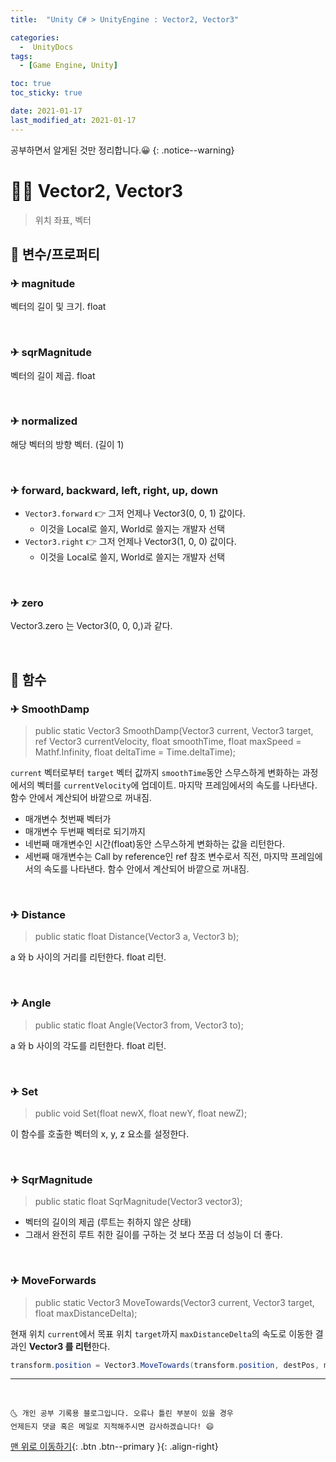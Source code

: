 ```yaml
---
title:  "Unity C# > UnityEngine : Vector2, Vector3" 

categories:
  -  UnityDocs
tags:
  - [Game Engine, Unity]

toc: true
toc_sticky: true

date: 2021-01-17
last_modified_at: 2021-01-17
---
```


공부하면서 알게된 것만 정리합니다.😀
{: .notice--warning}


# 👩‍🦰 Vector2, Vector3

> 위치 좌표, 벡터

## 🚀 변수/프로퍼티

### ✈ magnitude

벡터의 길이 및 크기. float

<br>

### ✈ sqrMagnitude

벡터의 길이 제곱. float

<br>

### ✈ normalized

해당 벡터의 방향 벡터. (길이 1)

<br>

### ✈ forward, backward, left, right, up, down

- `Vector3.forward` 👉 그저 언제나 Vector3(0, 0, 1) 값이다. 
  - 이것을 Local로 쓸지, World로 쓸지는 개발자 선택
- `Vector3.right` 👉 그저 언제나 Vector3(1, 0, 0) 값이다. 
  - 이것을 Local로 쓸지, World로 쓸지는 개발자 선택

<br>

### ✈ zero

Vector3.zero 는 Vector3(0, 0, 0,)과  같다.


<br>



## 🚀 함수

### ✈ SmoothDamp

> public static Vector3 SmoothDamp(Vector3 current, Vector3 target, ref Vector3 currentVelocity, float smoothTime, float maxSpeed = Mathf.Infinity, float deltaTime = Time.deltaTime);

`current` 벡터로부터 `target` 벡터 값까지 `smoothTime`동안 스무스하게 변화하는 과정에서의 벡터를 `currentVelocity`에 업데이트. 마지막 프레임에서의 속도를 나타낸다. 함수 안에서 계산되어 바깥으로 꺼내짐.

- 매개변수 첫번째 벡터가
- 매개변수 두번째 벡터로 되기까지
- 네번째 매개변수인 시간(float)동안 스무스하게 변화하는 값을 리턴한다.
- 세번째 매개변수는 Call by reference인 ref 참조 변수로서 직전, 마지막 프레임에서의 속도를 나타낸다. 함수 안에서 계산되어 바깥으로 꺼내짐.

<br>

### ✈ Distance

> public static float Distance(Vector3 a, Vector3 b);

a 와 b 사이의 거리를 리턴한다. float 리턴.

<br>

### ✈ Angle

> public static float Angle(Vector3 from, Vector3 to);

a 와 b 사이의 각도를 리턴한다. float 리턴.

<br>

### ✈ Set

> public void Set(float newX, float newY, float newZ);

이 함수를 호출한 벡터의 x, y, z 요소를 설정한다.

<br>

### ✈ SqrMagnitude

> public static float SqrMagnitude(Vector3 vector3);

- 벡터의 길이의 제곱 (루트는 취하지 않은 상태)
- 그래서 완전히 루트 취한 길이를 구하는 것 보다 쪼끔 더 성능이 더 좋다.

<br>

### ✈ MoveForwards

> public static Vector3 MoveTowards(Vector3 current, Vector3 target, float maxDistanceDelta);

현재 위치 `current`에서 목표 위치 `target`까지 `maxDistanceDelta`의 속도로 이동한 결과인 **Vector3 를 리턴**한다.

```c#
transform.position = Vector3.MoveTowards(transform.position, destPos, moveSpeed * Time.deltaTime); 
```



***
<br>

    🌜 개인 공부 기록용 블로그입니다. 오류나 틀린 부분이 있을 경우 
    언제든지 댓글 혹은 메일로 지적해주시면 감사하겠습니다! 😄

[맨 위로 이동하기](#){: .btn .btn--primary }{: .align-right}